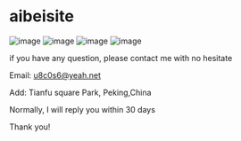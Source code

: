 # aibeisite

![image](https://github.com/JaneMayan/meishihaichi/blob/master/image/画板%201.png)
![image](https://github.com/JaneMayan/meishihaichi/blob/master/image/画板%202.png)
![image](https://github.com/JaneMayan/meishihaichi/blob/master/image/画板%203.png)
![image](https://github.com/JaneMayan/meishihaichi/blob/master/image/画板%204.png)

if you have any question, please contact me with no hesitate


Email: u8c0s6@yeah.net


Add: Tianfu square Park, Peking,China


Normally, I will reply you within 30 days


Thank you!
